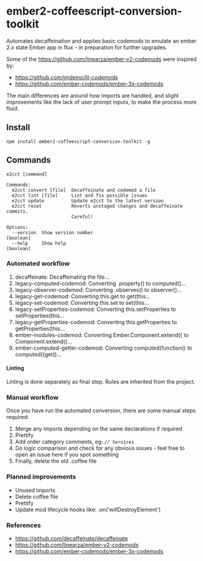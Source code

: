 # ember2-coffeescript-conversion-toolkit

Automates decaffeination and applies basic codemods to emulate an ember 2.x state Ember app in flux - in preparation for further upgrades.

Some of the https://github.com/linearza/ember-v2-codemods were inspired by:
* https://github.com/jmdejno/lil-codemods
* https://github.com/ember-codemods/ember-3x-codemods

The main differences are around how imports are handled, and slight improvements like the lack of user prompt inputs, to make the process more fluid.

## Install
```
npm install ember2-coffeescript-conversion-toolkit -g
```
## Commands
```
e2cct [command]

Commands:
  e2cct convert [file]  Decaffeinate and codemod a file
  e2cct lint [file]     Lint and fix possible issues
  e2cct update          Update e2cct to the latest version
  e2cct reset           Reverts unstaged changes and decaffeinate commits.
                        Careful!

Options:
  --version  Show version number                                       [boolean]
  --help     Show help                                                 [boolean]

```

### Automated workflow
1. decaffeinate: Decaffeinating the file...
2. legacy-computed-codemod: Converting .property() to computed()...
3. legacy-observer-codemod: Converting .observes() to observer()...
4. legacy-get-codemod: Converting this.get to get(this...
5. legacy-set-codemod: Converting this.set to set(this...
6. legacy-setProperties-codemod: Converting this.setProperties to setProperties(this...
7. legacy-getProperties-codemod: Converting this.getProperties to getProperties(this...
8. ember-modules-codemod: Converting Ember.Component.extend({ to Component.extend({...
9. ember-computed-getter-codemod: Converting computed(function() to computed({get()...

#### Linting
Linting is done separately as final step. Rules are inherited from the project.


### Manual workflow
Once you have run the automated conversion, there are some manual steps required:
1. Merge any imports depending on the same declarations if required
2. Prettify
3. Add order category comments, eg: `// Services`
4. Do logic comparison and check for any obvious issues - feel free to open an issue here if you spot something
5. Finally, delete the old .coffee file

### Planned improvements
- Unused imports
- Delete coffee file
- Prettify
- Update mod lifecycle hooks like: .on('willDestroyElement')

### References
* https://github.com/decaffeinate/decaffeinate
* https://github.com/linearza/ember-v2-codemods
* https://github.com/ember-codemods/ember-3x-codemods



